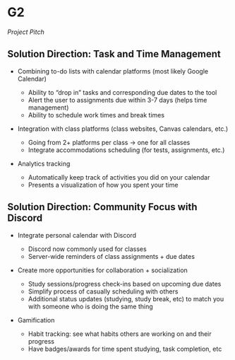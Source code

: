 # G2 
_Project Pitch_

## Solution Direction: Task and Time Management

 * Combining to-do lists with calendar platforms (most likely Google Calendar)
    * Ability to “drop in” tasks and corresponding due dates to the tool
    * Alert the user to assignments due within 3-7 days (helps time management)
    * Ability to schedule work times and break times


 * Integration with class platforms (class websites, Canvas calendars, etc.)
    * Going from 2+ platforms per class → one for all classes
    * Integrate accommodations scheduling (for tests, assignments, etc.)


 * Analytics tracking
    * Automatically keep track of activities you did on your calendar
    * Presents a visualization of how you spent your time


## Solution Direction: Community Focus with Discord

* Integrate personal calendar with Discord
    * Discord now commonly used for classes
    * Server-wide reminders of class assignments + due dates

 * Create more opportunities for collaboration + socialization
    * Study sessions/progress check-ins based on upcoming due dates
    * Simplify process of casually scheduling with others
    * Additional status updates (studying, study break, etc) to match you with someone who is doing the same thing


 * Gamification
    * Habit tracking: see what habits others are working on and their progress
    * Have badges/awards for time spent studying, task completion, etc
